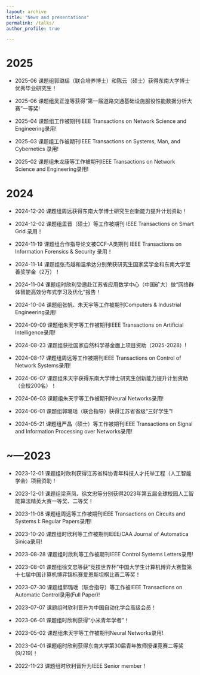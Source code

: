 ```yaml
---
layout: archive
title: "News and presentations"
permalink: /talks/
author_profile: true

---
```

2025
=====

* 2025-06 课题组郭璐瑶（联合培养博士）和陈云（硕士）获得东南大学博士优秀毕业研究生！
  
* 2025-06 课题组吴正湟等获得“第一届道路交通基础设施服役性能数据分析大赛”一等奖!
 
* 2025-04 课题组工作被期刊IEEE Transactions on Network Science and Engineering录用!
 
* 2025-03 课题组工作被期刊IEEE Transactions on Systems, Man, and Cybernetics 录用!
 
* 2025-02 课题组朱龙康等工作被期刊IEEE Transactions on Network Science and Engineering录用!

2024
=====

* 2024-12-20 课题组周远获得东南大学博士研究生创新能力提升计划资助！

* 2024-12-02 课题组孟晋（硕士）等工作被期刊 IEEE Transactions on Smart Grid 录用！

* 2024-11-19 课题组合作指导论文被CCF-A类期刊 IEEE Transactions on Information Forensics & Security 录用！

* 2024-11-14 课题组张杰越和温承达分别荣获研究生国家奖学金和东南大学至善奖学金（2万）！

* 2024-11-04 课题组时欣利受邀赴江苏省应用数学中心（中国矿大）做“网络群体智能高效分布式学习及优化”报告！

* 2024-10-04 课题组张帆、朱天宇等工作被期刊Computers & Industrial Engineering录用!

* 2024-09-09 课题组朱天宇等工作被期刊IEEE Transactions on Artificial Intelligence录用!

* 2024-08-23 课题组获批国家自然科学基金面上项目资助（2025-2028）!

* 2024-08-17 课题组周远等工作被期刊IEEE Transactions on Control of Network Systems录用!

* 2024-06-07 课题组朱天宇获得东南大学博士研究生创新能力提升计划资助（全校200名）！

* 2024-06-03 课题组朱天宇等工作被期刊Neural Networks录用!

* 2024-06-01 课题组郭璐瑶（联合指导）获得江苏省省级“三好学生”!

* 2024-05-21 课题组严晶（硕士）等工作被期刊IEEE Transactions on Signal and Information Processing over Networks录用!


~—2023
=====

* 2023-12-01 课题组时欣利获得江苏省科协青年科技人才托举工程（人工智能学会）项目资助！

* 2023-12-01 课题组梁熹凤、徐文忠等分别获得2023年第五届全球校园人工智能算法精英大赛一等奖、二等奖！

* 2023-11-08 课题组周远等工作被期刊IEEE Transactions on Circuits and Systems I: Regular Papers录用!

* 2023-10-20 课题组时欣利等工作被期刊IEEE/CAA Journal of Automatica Sinica录用!

* 2023-08-28 课题组时欣利等工作被期刊IEEE Control Systems Letters录用!

* 2023-08-01 课题组徐文忠等获“竞技世界杯”中国大学生计算机博弈大赛暨第十七届中国计算机博弈锦标赛爱恩斯坦棋比赛二等奖！

* 2023-07-30 课题组郭璐瑶（联合指导）等工作被IEEE Transactions on Automatic Control录用(Full Paper)!

* 2023-07-07 课题组时欣利晋升为中国自动化学会高级会员！

* 2023-06-01 课题组时欣利获得“小米青年学者”！

* 2023-05-02 课题组朱天宇等工作被期刊Neural Networks录用!

* 2023-04-01 课题组时欣利获得东南大学第30届青年教师授课竞赛二等奖(9/219)！

* 2022-11-23 课题组时欣利晋升为IEEE Senior member！



<div style='display: none'>
<!-- 
{% if site.talkmap_link == true %}

 <p style="text-decoration:underline;"><a href="/talkmap.html">See a map of all the places I've given a talk!</a></p>

{% endif %}

{% for post in site.talks reversed %}
  {% include archive-single-talk.html %}
{% endfor %}
 -->
 </div>

